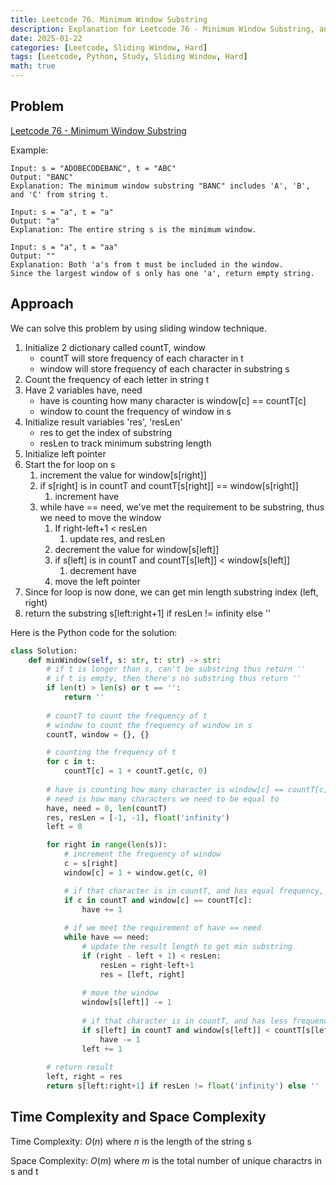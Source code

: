 ```yaml
---
title: Leetcode 76. Minimum Window Substring 
description: Explanation for Leetcode 76 - Minimum Window Substring, and its solution in Python.
date: 2025-01-22
categories: [Leetcode, Sliding Window, Hard]
tags: [Leetcode, Python, Study, Sliding Window, Hard]
math: true
---
```


## Problem
[Leetcode 76 - Minimum Window Substring](https://leetcode.com/problems/minimum-window-substring/description/)

Example:
```
Input: s = "ADOBECODEBANC", t = "ABC"
Output: "BANC"
Explanation: The minimum window substring "BANC" includes 'A', 'B', and 'C' from string t.

Input: s = "a", t = "a"
Output: "a"
Explanation: The entire string s is the minimum window.

Input: s = "a", t = "aa"
Output: ""
Explanation: Both 'a's from t must be included in the window.
Since the largest window of s only has one 'a', return empty string.
```

## Approach

We can solve this problem by using sliding window technique.
1. Initialize 2 dictionary called countT, window
    - countT will store frequency of each character in t
    - window will store frequency of each character in substring s
1. Count the frequency of each letter in string t 
1. Have 2 variables have, need
    - have is counting how many character is window[c] == countT[c]
    - window to count the frequency of window in s
1. Initialize result variables 'res', 'resLen'
    - res to get the index of substring
    - resLen to track minimum substring length
1. Initialize left pointer
1. Start the for loop on s
    1. increment the value for window[s[right]] 
    1. if s[right] is in countT and countT[s[right]] == window[s[right]]
        1. increment have
    1. while have == need, we've met the requirement to be substring, thus we need to move the window
        1. If right-left+1 < resLen
            1. update res, and resLen
        1. decrement the value for window[s[left]]
        1. if s[left] is in countT and countT[s[left]] < window[s[left]]
            1. decrement have
        1. move the left pointer
1. Since for loop is now done, we can get min length substring index (left, right) 
1. return the substring s[left:right+1] if resLen != infinity else ''

Here is the Python code for the solution:
```python
class Solution:
    def minWindow(self, s: str, t: str) -> str:
        # if t is longer than s, can't be substring thus return ''
        # if t is empty, then there's no substring thus return ''
        if len(t) > len(s) or t == '':
            return ''
        
        # countT to count the frequency of t
        # window to count the frequency of window in s
        countT, window = {}, {}

        # counting the frequency of t
        for c in t:
            countT[c] = 1 + countT.get(c, 0)
        
        # have is counting how many character is window[c] == countT[c]
        # need is how many characters we need to be equal to
        have, need = 0, len(countT)
        res, resLen = [-1, -1], float('infinity')
        left = 0

        for right in range(len(s)):
            # increment the frequency of window
            c = s[right]
            window[c] = 1 + window.get(c, 0)

            # if that character is in countT, and has equal frequency, increment have
            if c in countT and window[c] == countT[c]:
                have += 1
            
            # if we meet the requirement of have == need
            while have == need:
                # update the result length to get min substring
                if (right - left + 1) < resLen:
                    resLen = right-left+1
                    res = [left, right]
                
                # move the window
                window[s[left]] -= 1
                
                # if that character is in countT, and has less frequency, decrement have
                if s[left] in countT and window[s[left]] < countT[s[left]]:
                    have -= 1
                left += 1
        
        # return result
        left, right = res
        return s[left:right+1] if resLen != float('infinity') else ''
```
## Time Complexity and Space Complexity

Time Complexity: $O(n)$ where $n$ is the length of the string s

Space Complexity: $O(m)$ where $m$ is the total number of unique charactrs in s and t